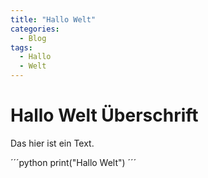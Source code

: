 ```yaml
---
title: "Hallo Welt"
categories:
  - Blog
tags:
  - Hallo
  - Welt
---
```


# Hallo Welt Überschrift

Das hier ist ein Text.

´´´python
print("Hallo Welt")
´´´
